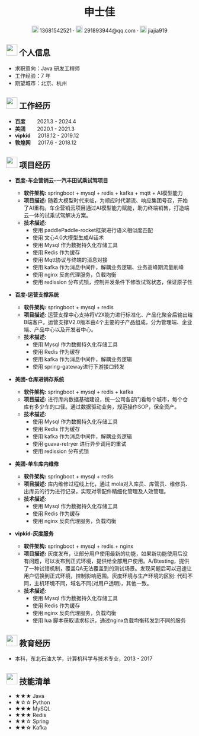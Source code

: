 <center>
    <h1>申士佳</h1>
     <div>
         <span>
             <img src="assets/phone-solid.svg" width="18px">
             13681542521
         </span>
         ·
         <span>
             <img src="assets/envelope-solid.svg" width="18px">
             291893944@qq.com
         </span>
         ·
         <span>
             <img src="assets/github-brands.svg" width="18px">
             jiajia919
         </span>
     </div>
 </center>

 ## <img src="assets/info-circle-solid.svg" width="30px"> 个人信息 

 - 求职意向：Java 研发工程师
 - 工作经验：7 年
 - 期望城市：北京、杭州

## <img src="assets/briefcase-solid.svg" width="30px"> 工作经历

- **百度** &nbsp;&nbsp;&nbsp;&nbsp;&nbsp;&nbsp; 2021.3 - 2024.4
- **美团** &nbsp;&nbsp;&nbsp;&nbsp;&nbsp;&nbsp; 2020.1 - 2021.3
- **vipkid** &nbsp;&nbsp;&nbsp; 2018.12 - 2019.12
- **敦煌网** &nbsp;&nbsp;&nbsp; 2017.6 - 2018.12

## <img src="assets/project-diagram-solid.svg" width="30px"> 项目经历


- **百度-车企营销云-一汽丰田试乘试驾项目**
  - **软件架构:** springboot + mysql + redis + kafka + mqtt + AI模型能力
  - **项目描述:** 随着大模型时代来临，为顺应时代潮流、响应集团号召，开始了AI重构。车企营销云项目通过AI模型能力赋能，助力终端销售，打造端云一体的试乘试驾解决方案。
  - **技术描述:**
    - 使用 paddlePaddle-rocket框架进行语义相似度匹配
    - 使用 文心4.0大模型生成AI话术
    - 使用 Mysql 作为数据持久化存储工具 
    - 使用 Redis 作为缓存 
    - 使用 Mqtt协议与终端的消息对接
    - 使用 kafka 作为消息中间件，解耦业务逻辑、业务高峰期流量削峰
    - 使用 nginx 反向代理服务，负载均衡
    - 使用 redission 分布式锁，控制并发条件下修改试驾状态，保证原子性

- **百度-运营支撑系统**
  - **软件架构:** springboot + mysql + redis
  - **项目描述:** 运营支撑中心支持将V2X能力进行标准化、产品化聚合后输出给B端客户。运营支撑V2.0版本由4个主要的子产品组成，分为管理端、企业端、产品中心以及开发者中心。
  - **技术描述:**
    - 使用 Mysql 作为数据持久化存储工具
    - 使用 Redis 作为缓存
    - 使用 kafka 作为消息中间件，解耦业务逻辑
    - 使用 spring-gateway进行下游接口转发


- **美团-仓库进销存系统**
  - **软件架构:** springboot + mysql + redis + kafka
  - **项目描述:** 进行库内数据基础建设，统一公司各部门看每个城市，每个仓库有多少车的口径。通过数据驱动业务，规范操作SOP，保全资产。
  - **技术描述:**
    - 使用 Mysql 作为数据持久化存储工具
    - 使用 Redis 作为缓存
    - 使用 kafka 作为消息中间件，解耦业务逻辑
    - 使用 guava-retryer 进行异步调用的重试
    - 使用 redission 分布式锁


- **美团-单车库内维修**
  - **软件架构:** springboot + mysql + redis
  - **项目描述:** 库内维修过程线上化，通过 mola对入库员、库管员、维修员、出库员的行为进行记录，实现对零配件精细化管理及人效管理。
  - **技术描述:**
    - 使用 Mysql 作为数据持久化存储工具
    - 使用 Redis 作为缓存
    - 使用 nginx 反向代理服务，负载均衡


- **vipkid-灰度服务**
  - **软件架构:** springboot + mysql + redis + nginx
  - **项目描述:** 灰度发布，让部分用户使用最新的功能，如果新功能使用后没有问题，可以发布到正式环境，提供给全部用户使用。A/Btesting，提供了一种试错机制，覆盖QA无法覆盖到的测试场景。发现问题后可以迅速让用户切换到正式环境，控制影响范围。灰度环境与生产环境的区别: 代码不同，主机环境不同，域名不同(对用户透明)，其他一致。
  - **技术描述:**
    - 使用 Mysql 作为数据持久化存储工具
    - 使用 Redis 作为缓存
    - 使用 nginx 反向代理服务，负载均衡
    - 使用 lua 脚本获取请求标识，通过nginx负载均衡转发到不同的服务


## <img src="assets/graduation-cap-solid.svg" width="30px"> 教育经历
- 本科，东北石油大学，计算机科学与技术专业，2013 - 2017

## <img src="assets/tools-solid.svg" width="30px"> 技能清单
- ★★★ Java
- ★☆☆ Python
- ★★★ MySQL
- ★★★ Redis
- ★★☆ Spring
- ★★☆ Kafka